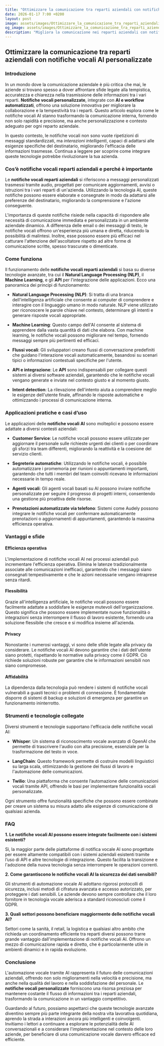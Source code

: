 ```yaml
---
title: "Ottimizzare la comunicazione tra reparti aziendali con notifiche vocali AI personalizzate"
date: 2026-01-17 7:00 +0200
layout: post
image: assets/images/Ottimizzare_la_comunicazione_tra_reparti_aziendali_con_notifiche_vocali_AI_personalizzate.jpg
og_image: assets/images/Ottimizzare_la_comunicazione_tra_reparti_aziendali_con_notifiche_vocali_AI_personalizzate.jpg
description: "Migliora la comunicazione nei reparti aziendali con notifiche vocali AI personalizzate e workflow automatizzati per ottimizzare collaborazione e tempestività."
---
```


## Ottimizzare la comunicazione tra reparti aziendali con notifiche vocali AI personalizzate

### Introduzione

In un mondo dove la comunicazione aziendale è più critica che mai, le aziende si trovano spesso a dover affrontare sfide legate alla tempistica, accuratezza e chiarezza nella trasmissione delle informazioni tra i vari reparti. **Notifiche vocali personalizzate**, integrate con **AI e workflow automatizzati**, offrono una soluzione innovativa per migliorare la collaborazione e la tempestività tra i reparti. Questo articolo esplora come le notifiche vocali AI stanno trasformando la comunicazione interna, fornendo non solo rapidità e precisione, ma anche personalizzazione e contesto adeguato per ogni reparto aziendale.

In questo contesto, le notifiche vocali non sono vuote ripetizioni di messaggi standardizzati, ma *interazioni intelligenti*, capaci di adattarsi alle esigenze specifiche del destinatario, migliorando l'efficacia delle informazioni trasmesse. Continua a leggere per scoprire come integrare queste tecnologie potrebbe rivoluzionare la tua azienda.

### Cos’è notifiche vocali reparti aziendali e perché è importante

Le **notifiche vocali reparti aziendali** si riferiscono a messaggi personalizzati trasmessi tramite audio, progettati per comunicare aggiornamenti, avvisi o istruzioni tra i vari reparti di un'azienda. Utilizzando la tecnologia AI, queste notifiche possono essere elaborate e consegnate in modo da adattarsi alle preferenze del destinatario, migliorando la comprensione e l'azione conseguente.

L'importanza di queste notifiche risiede nella capacità di rispondere alle necessità di comunicazione immediata e personalizzata in un ambiente aziendale dinamico. A differenza delle email o dei messaggi di testo, le notifiche vocali offrono un'esperienza più umana e diretta, riducendo la possibilità di malintesi. Inoltre, esse possono essere più efficaci nel catturare l'attenzione dell'ascoltatore rispetto ad altre forme di comunicazione scritte, spesso trascurate o dimenticate.

### Come funziona

Il funzionamento delle **notifiche vocali reparti aziendali** si basa su diverse tecnologie avanzate, tra cui il **Natural Language Processing (NLP)**, il **Machine Learning**, e gli **API** per l'integrazione delle applicazioni. Ecco una panoramica dei principi di funzionamento:

- **Natural Language Processing (NLP)**: Si tratta di una branca dell'intelligenza artificiale che consente ai computer di comprendere e interagire con il linguaggio umano in modo naturale. NLP viene utilizzato per riconoscere le parole chiave nel contesto, determinare gli intenti e generare risposte vocali appropriate.
  
- **Machine Learning**: Questo campo dell'AI consente al sistema di apprendere dalla vasta quantità di dati che elabora. Con machine learning, le notifiche vocali possono migliorare nel tempo, fornendo messaggi sempre più pertinenti ed efficaci.

- **Flussi vocali**: Gli sviluppatori creano flussi di conversazione predefiniti che guidano l'interazione vocali automaticamente, basandosi su scenari tipici o informazioni contestuali specifiche per l'utente.

- **API e integrazione**: Le **API** sono indispensabili per collegare questi sistemi ai diversi software aziendali, garantendo che le notifiche vocali vengano generate e inviate nel contesto giusto e al momento giusto.

- **Intent detection**: La rilevazione dell'intento aiuta a comprendere meglio le esigenze dell'utente finale, affinando le risposte automatiche e ottimizzando i processi di comunicazione interna.

### Applicazioni pratiche e casi d’uso

Le applicazioni delle **notifiche vocali AI** sono molteplici e possono essere adattate a diversi contesti aziendali:

- **Customer Service**: Le notifiche vocali possono essere utilizzate per aggiornare il personale sulle richieste urgenti dei clienti o per coordinare gli sforzi tra team differenti, migliorando la reattività e la coesione del servizio clienti.

- **Segreterie automatiche**: Utilizzando le notifiche vocali, è possibile automatizzare i promemoria per riunioni o appuntamenti importanti, garantendo che tutti i membri del team coinvolti ricevano le informazioni necessarie in tempo reale.

- **Agenti vocali**: Gli agenti vocali basati su AI possono inviare notifiche personalizzate per seguire il progresso di progetti interni, consentendo una gestione più proattiva delle risorse.

- **Prenotazioni automatizzate via telefono**: Sistemi come Audely possono integrare le notifiche vocali per confermare automaticamente prenotazioni o aggiornamenti di appuntamenti, garantendo la massima efficienza operativa.

### Vantaggi e sfide

#### Efficienza operativa

L'implementazione di notifiche vocali AI nei processi aziendali può incrementare l'efficienza operativa. Elimina le latenze tradizionalmente associate alle comunicazioni inefficaci, garantendo che i messaggi siano consegnati tempestivamente e che le azioni necessarie vengano intraprese senza ritardi. 

#### Flessibilità

Grazie all'intelligenza artificiale, le notifiche vocali possono essere facilmente adattate a soddisfare le esigenze mutevoli dell'organizzazione. Questo significa che possono essere implementate nuove funzionalità o integrazioni senza interrompere il flusso di lavoro esistente, fornendo una soluzione flessibile che cresce e si modifica insieme all'azienda.

#### Privacy

Nonostante i numerosi vantaggi, vi sono delle sfide legate alla privacy da considerare. Le notifiche vocali AI devono garantire che i dati dell'utente siano protetti, rispettando le normative sulla privacy come il GDPR. Ciò richiede soluzioni robuste per garantire che le informazioni sensibili non siano compromesse.

#### Affidabilità

La dipendenza dalla tecnologia può rendere i sistemi di notifiche vocali vulnerabili a guasti tecnici o problemi di connessione. È fondamentale disporre di sistemi di backup e soluzioni di emergenza per garantire un funzionamento ininterrotto.

### Strumenti e tecnologie collegate

Diversi strumenti e tecnologie supportano l'efficacia delle notifiche vocali AI:

- **Whisper**: Un sistema di riconoscimento vocale avanzato di OpenAI che permette di trascrivere l'audio con alta precisione, essenziale per la trasformazione del testo in voce.

- **LangChain**: Questo framework permette di costruire modelli linguistici su larga scala, ottimizzando la gestione dei flussi di lavoro e l'automazione delle comunicazioni.

- **Twilio**: Una piattaforma che consente l’automazione delle comunicazioni vocali tramite API, offrendo le basi per implementare funzionalità vocali personalizzate.

Ogni strumento offre funzionalità specifiche che possono essere combinate per creare un sistema su misura adatto alle esigenze di comunicazione di qualsiasi azienda.

### FAQ

**1. Le notifiche vocali AI possono essere integrate facilmente con i sistemi esistenti?**

Sì, la maggior parte delle piattaforme di notifica vocale AI sono progettate per essere altamente compatibili con i sistemi aziendali esistenti tramite l’uso di API e altre tecnologie di integrazione. Questo facilita la transizione e l'adozione della nuova tecnologia senza interrompere le operazioni correnti.

**2. Come garantiscono le notifiche vocali AI la sicurezza dei dati sensibili?**

Gli strumenti di automazione vocale AI adottano rigorosi protocolli di sicurezza, inclusi metodi di cifratura avanzata e accesso autorizzato, per proteggere i dati sensibili. Le aziende devono sempre controllare che il loro fornitore in tecnologia vocale aderisca a standard riconosciuti come il GDPR.

**3. Quali settori possono beneficiare maggiormente delle notifiche vocali AI?**

Settori come la sanità, il retail, la logistica e qualsiasi altro ambito che richieda un coordinamento efficiente tra reparti diversi possono trarre grande vantaggio dall'implementazione di notifiche vocali AI. Offrono un mezzo di comunicazione rapida e diretto, che è particolarmente utile in ambienti dinamici e in rapida evoluzione.

### Conclusione

L'automazione vocale tramite AI rappresenta il futuro delle comunicazioni aziendali, offrendo non solo miglioramenti nella velocità e precisione, ma anche nella qualità del lavoro e nella soddisfazione del personale. Le **notifiche vocali personalizzate** forniscono una risorsa preziosa per mantenere costante il flusso di informazioni tra i reparti aziendali, trasformando la comunicazione in un vantaggio competitivo.

Guardando al futuro, possiamo aspettarci che queste tecnologie avanzate diventino sempre più parte integrante della nostra vita lavorativa quotidiana, aprendo la strada a interazioni ancora più intelligenti e coinvolgenti. Invitiamo i lettori a continuare a esplorare le potenzialità delle AI conversazionali e a considerare l'implementazione nel contesto delle loro aziende, per beneficiare di una comunicazione vocale davvero efficace ed efficiente.